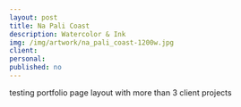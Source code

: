 ```yaml
---
layout: post
title: Na Pali Coast
description: Watercolor & Ink
img: /img/artwork/na_pali_coast-1200w.jpg
client:
personal:
published: no
---
```

testing portfolio page layout with more than 3 client projects
